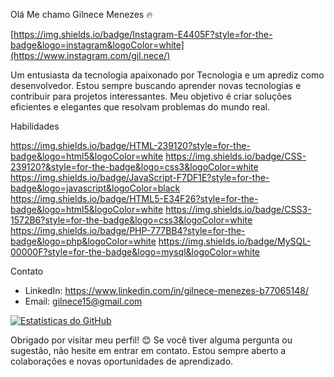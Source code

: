 Olá Me chamo Gilnece Menezes 🔥

[https://img.shields.io/badge/Instagram-E4405F?style=for-the-badge&logo=instagram&logoColor=white](https://www.instagram.com/gil.nece/)
   
Um entusiasta da tecnologia apaixonado por Tecnologia e um aprediz como desenvolvedor. Estou sempre buscando aprender novas tecnologias e contribuir para projetos interessantes. Meu objetivo é criar soluções eficientes e elegantes que resolvam problemas do mundo real.



   Habilidades

   https://img.shields.io/badge/HTML-239120?style=for-the-badge&logo=html5&logoColor=white
   https://img.shields.io/badge/CSS-239120?&style=for-the-badge&logo=css3&logoColor=white
   https://img.shields.io/badge/JavaScript-F7DF1E?style=for-the-badge&logo=javascript&logoColor=black
   https://img.shields.io/badge/HTML5-E34F26?style=for-the-badge&logo=html5&logoColor=white
   https://img.shields.io/badge/CSS3-1572B6?style=for-the-badge&logo=css3&logoColor=white
   https://img.shields.io/badge/PHP-777BB4?style=for-the-badge&logo=php&logoColor=white
   https://img.shields.io/badge/MySQL-00000F?style=for-the-badge&logo=mysql&logoColor=white
   




   Contato
- LinkedIn: https://www.linkedin.com/in/gilnece-menezes-b77065148/
- Email: gilnece15@gmail.com



   
[![Estatísticas do GitHub](https://github-readme-stats.vercel.app/api?username=Gilnece)](https://github.com/Gilnece/github-readme-stats)





   Obrigado por visitar meu perfil! 😊
Se você tiver alguma pergunta ou sugestão, não hesite em entrar em contato. Estou sempre aberto a colaborações e novas oportunidades de aprendizado.
